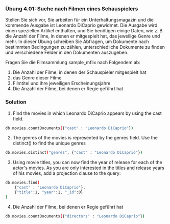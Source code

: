 ### Übung 4.01: Suche nach Filmen eines Schauspielers
Stellen Sie sich vor, Sie arbeiten für ein Unterhaltungsmagazin 
und die kommende Ausgabe ist Leonardo DiCaprio gewidmet. 
Die Ausgabe wird einen speziellen Artikel enthalten, und Sie benötigen 
einige Daten, wie z. B. die Anzahl der Filme, in denen er mitgespielt hat, 
das jeweilige Genre und mehr. 
In dieser Übung schreiben Sie Abfragen, um Dokumente nach bestimmten Bedingungen 
zu zählen, unterschiedliche Dokumente zu finden und verschiedene Felder in den 
Dokumenten auszugeben. 

Fragen Sie die Filmsammlung sample_mflix nach Folgendem ab:
1. Die Anzahl der Filme, in denen der Schauspieler mitgespielt hat
2. das Genre dieser Filme 
3. Filmtitel und ihre jeweiligen Erscheinungsjahre 
4. Die Anzahl der Filme, bei denen er Regie geführt hat

### Solution
1. Find the movies in which Leonardo DiCaprio appears by using the cast field.
```bash
db.movies.countDocuments({"cast" : "Leonardo DiCaprio"})
```
2. The genres of the movies is represented by the genres field. Use the distinct() to find the unique genres
```bash
db.movies.distinct("genres", {"cast" : "Leonardo DiCaprio"})
```
3. Using movie titles, you can now find the year of release for each of the actor's movies. As you are only interested in the titles and release years of his movies, add a projection clause to the query:
```bash
db.movies.find(
    {"cast" : "Leonardo DiCaprio"},
    {"title":1, "year":1, "_id":0}
)
```
4. Die Anzahl der Filme, bei denen er Regie geführt hat
```bash
db.movies.countDocuments({"directors" : "Leonardo DiCaprio"})
```